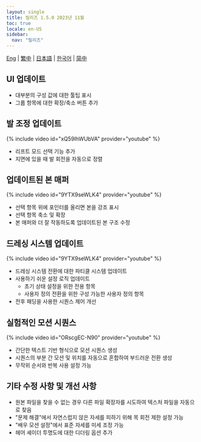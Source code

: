 ```yaml
---
layout: single
title: 릴리즈 1.5.0 2023년 11월
toc: true
locale: en-US
sidebar:
  nav: "릴리즈"
---
```

[Eng](/kr/dancexr/releases/1.5.0) | [繁中](/tw/kr/dancexr/releases/1.5.0) | [日本語](/jp/kr/dancexr/releases/1.5.0) | [한국어](/kr/kr/dancexr/releases/1.5.0) | [简中](/zh/kr/dancexr/releases/1.5.0)

## UI 업데이트
* 대부분의 구성 값에 대한 툴팁 표시
* 그룹 항목에 대한 확장/축소 버튼 추가

## 발 조정 업데이트
{% include video id="xQ59IhWUbVA" provider="youtube" %}
* 리프트 모드 선택 기능 추가
* 지면에 있을 때 발 회전을 자동으로 정렬

## 업데이트된 본 매퍼
{% include video id="9YTX9seWLK4" provider="youtube" %}
* 선택 항목 위에 포인터를 올리면 본을 강조 표시
* 선택 항목 축소 및 확장
* 본 매퍼와 더 잘 작동하도록 업데이트된 본 구조 수정

## 드레싱 시스템 업데이트
{% include video id="9YTX9seWLK4" provider="youtube" %}
* 드레싱 시스템 전환에 대한 파티클 시스템 업데이트
* 사용하기 쉬운 설정 로직 업데이트
    * 초기 상태 설정을 위한 전용 항목
    * 사용자 정의 전환을 위한 구성 가능한 사용자 정의 항목
* 전후 패딩을 사용한 시퀀스 제어 개선

## 실험적인 모션 시퀀스
{% include video id="ORscgEC-N90" provider="youtube" %}
* 간단한 텍스트 기반 형식으로 모션 시퀀스 생성
* 시퀀스의 부분 간 모션 및 위치를 자동으로 혼합하여 부드러운 전환 생성
* 무작위 순서와 반복 사용 설정 가능

## 기타 수정 사항 및 개선 사항
* 원본 파일을 찾을 수 없는 경우 다른 파일 확장자를 시도하여 텍스처 파일을 자동으로 찾음
* "문제 해결"에서 자연스럽지 않은 자세를 피하기 위해 목 회전 제한 설정 가능
* "배우 모션 설정"에서 표준 자세를 미세 조정 가능
* 헤어 셰이더 투명도에 대한 디더링 옵션 추가